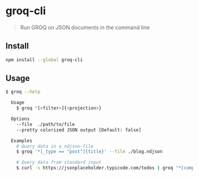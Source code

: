 # groq-cli

> Run GROQ on JSON documents in the command line

## Install

```bash
npm install --global groq-cli
```

## Usage

```bash
$ groq --help

  Usage
    $ groq *[<filter>]{<projection>}

  Options
    --file  ./path/to/file
    --pretty colorized JSON output [Default: false]

  Examples
    # Query data in a ndjson-file
    $ groq '*[_type == "post"]{title}' --file ./blog.ndjson

    # Query data from standard input
    $ curl -s https://jsonplaceholder.typicode.com/todos | groq "*[completed == false]{'mainTitle': title, ...}" --pretty

```
